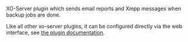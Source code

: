 XO-Server plugin which sends email reports and Xmpp messages when backup jobs are done.

Like all other xo-server plugins, it can be configured directly via
the web interface, see [the plugin documentation](https://docs.xen-orchestra.com/architecture#plugins).
